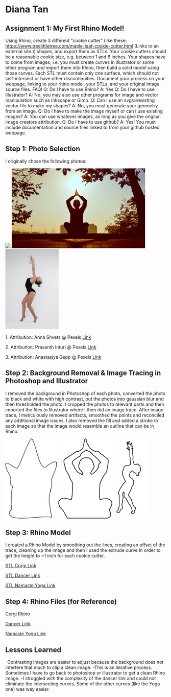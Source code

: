 # Diana Tan

## Assignment 1: My First Rhino Model!
Using Rhino, create 3 different "cookie cutter" (like these: https://www.treelittletree.com/maple-leaf-cookie-cutter.html (Links to an external site.)) shapes, and export them as STLs. Your cookie cutters should be a reasonable cookie size, e.g. between 1 and 6 inches. Your shapes have to come from images, i.e. you must create curves in illustrator or some other program and import them into Rhino, then build a solid model using those curves. Each STL must contain only one surface, which should not self-intersect or have other discontinuities. Document your process on your webpage, linking to your rhino model, your STLs, and your original image source files.
FAQ!
Q: Do I have to use Rhino? A: Yes
Q: Do I have to use Illustrator? A: No, you may also use other programs for image and vector manipulation such as Inkscape or Gimp.
Q: Can I use an svg/ai/existing vector file to make my shapes? A: No, you must generate your geometry from an image.
Q: Do I have to make the image myself or can I use existing images? A: You can use whatever images, as long as you give the original image creators attribution.
Q: Do I have to use github? A: Yes! You must include documentation and source files linked to from your github hosted webpage.
## Step 1: Photo Selection
I originally chose the following photos: <p>
<img src="https://github.com/autarky-hash/autarky-hash.github.io/blob/main/pexels-anna-shvets-4587992.jpg" height=250px> 
<img src="https://github.com/autarky-hash/autarky-hash.github.io/blob/main/pexels-prasanth-inturi-1051838.jpg" height=250px> 
<img src="https://github.com/autarky-hash/autarky-hash.github.io/blob/main/pexels-anastasiya-gepp-1984437.jpg" height=250px> 
<p> 1. Attribution: Anna Shvets @ Pexels <a href="https://www.pexels.com/photo/cute-dog-wearing-a-party-hat-4587992/"> Link</a>
<p> 2. Attribution: Prasanth Inturi @ Pexels <a href="https://www.pexels.com/photo/silhouette-of-man-at-daytime-1051838/"> Link</a>
<p> 3. Attribution: Anastasiya Gepp @ Pexels <a href="https://www.pexels.com/photo/photo-of-woman-raising-her-both-hands-1984437/"> Link</a></p>

## Step 2: Background Removal & Image Tracing in Photoshop and Illustrator
I removed the background in Photoshop of each photo, converted the photo to black and white with high contrast, put the photos into gaussian blur and then thresholded the photo. I cropped the photos to relevant parts and then imported the files to Illustrator where I then did an image trace. After image trace, I meticulously removed artifacts, smoothed the points and reconciled any additional image issues. I also removed the fill and added a stroke to each image so that the image would resemble an outline that can be in Rhino. <p>
<img src="https://github.com/autarky-hash/autarky-hash.github.io/blob/main/pexels-anna-shvets-4587992_backgroundremoved_corgi.png" height=250px> 
<img src="https://github.com/autarky-hash/autarky-hash.github.io/blob/main/pexels-prasanth-inturi-1051838-backgroundremoved_outline.png" height=250px> 
<img src="https://github.com/autarky-hash/autarky-hash.github.io/blob/main/Dancing_BackgroundRemoved.png" height=250px>

## Step 3: Rhino Model
I created a Rhino Model by smoothing out the lines, creating an offset of the trace, cleaning up the image and then I used the extrude curve in order to get the height to ~1 inch for each cookie cutter.
<p>
<a href="https://github.com/autarky-hash/autarky-hash.github.io/blob/main/Corgi.stl"> STL Corgi Link</a></p>
<a href="https://github.com/autarky-hash/autarky-hash.github.io/blob/main/Dancer.stl"> STL Dancer Link</a></p>
<a href="https://github.com/autarky-hash/autarky-hash.github.io/blob/main/Namaste.stl"> STL Namaste Yoga Link</a></p>

## Step 4: Rhino Files (for Reference)
<a href="https://github.com/autarky-hash/autarky-hash.github.io/blob/main/Corgi.3dm"> Corgi Rhino</a></p>
<a href="https://github.com/autarky-hash/autarky-hash.github.io/blob/main/Dancer.3dm"> Dancer Link</a></p>
<a href="https://github.com/autarky-hash/autarky-hash.github.io/blob/main/NamasteCookieCutter.3dm"> Namaste Yoga Link</a></p>

## Lessons Learned
-Contrasting Images are easier to adjust because the background does not interfere that much to clip a clean image.
-This is an iterative process. Sometimes I have to go back to photoshop or illustrator to get a clean Rhino image.
-I struggled with the complexity of the dancer link and could not eliminate the intersecting curves. Some of the other curves (like the Yoga one) was way easier.
